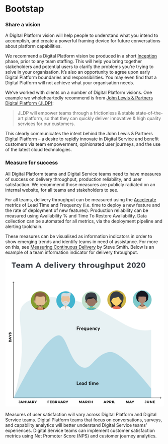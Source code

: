 # Bootstap

### Share a vision

A Digital Platform vision will help people to understand what you intend to accomplish, and create a powerful framing device for future conversations about platform capabilities. 

We recommend a Digital Platform vision be produced in a short [Inception](https://inception.playbook.ee/) phase, prior to any team staffing. This will help you bring together stakeholders and potential users to clarify the problems you’re trying to solve in your organisation. It’s also an opportunity to agree upon early Digital Platform boundaries and responsibilities. You may even find that a Digital Platform will not achieve what your organisation needs.

We’ve worked with clients on a number of Digital Platform visions. One example we wholeheartedly recommend is from [John Lewis & Partners Digital Platform \(JLDP\)](https://medium.com/john-lewis-software-engineering/our-award-winning-john-lewis-digital-platform-2d093e03d542):

> JLDP will empower teams through a frictionless & stable state-of-the-art platform, so that they can quickly deliver innovative & high quality services for our customers.

This clearly communicates the intent behind the John Lewis & Partners Digital Platform – a desire to rapidly innovate in Digital Service and benefit customers via team empowerment, opinionated user journeys, and the use of the latest cloud technologies. 

### Measure for success

All Digital Platform teams and Digital Service teams need to have measures of success on delivery throughput, production reliability, and user satisfaction. We recommend those measures are publicly radiated on an internal website, for all teams and stakeholders to see.

For all teams, delivery throughput can be measured using the [Accelerate](https://www.amazon.com/dp/B07B9F83WM) metrics of Lead Time and Frequency \(i.e. time to deploy a new feature and the rate of deployment of new features\). Production reliability can be measured using Availability % and Time To Restore Availability. Data collection can be automated for all metrics, via the deployment pipeline and alerting toolchain.

These measures can be visualised as information indicators in order to show emerging trends and identify teams in need of assistance. For more on this, see [Measuring Continuous Delivery](https://leanpub.com/measuringcontinuousdelivery) by Steve Smith. Below is an example of a team information indicator for delivery throughput.

![A deployment indicator](../.gitbook/assets/deployment-indicator.png)

Measures of user satisfaction will vary across Digital Platform and Digital Service teams. Digital Platform teams that focus on conversations, surveys, and capability analytics will better understand Digital Service teams’ experiences. Digital Service teams can implement customer satisfaction metrics using Net Promoter Score \(NPS\) and customer journey analytics.

